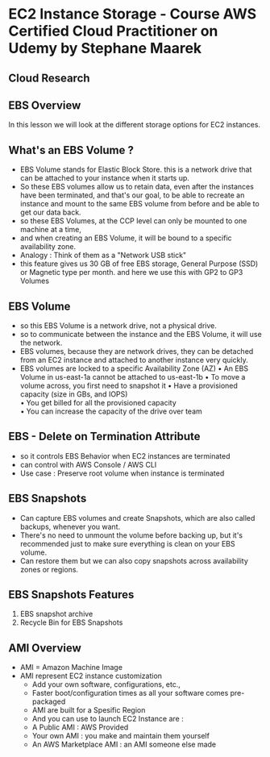 
# EC2 Instance Storage - Course AWS Certified Cloud Practitioner on Udemy by Stephane Maarek

## Cloud Research
## EBS Overview 
In this lesson we will look at the different storage options for EC2 instances.

## What's an EBS Volume ?
- EBS Volume stands for Elastic Block Store. this is a network drive that can be attached to your instance when it starts up.
- So these EBS volumes allow us to retain data, even after the instances have been terminated, and that's our goal, to be able to recreate an instance and mount to the same EBS volume from before and be able to get our data back.
- so these EBS Volumes, at the CCP level can only be mounted to one machine at a time,
- and when creating an EBS Volume, it will be bound to a specific availability zone.
- Analogy : Think of them as a "Network USB stick"
- this feature gives us 30 GB of free EBS storage, General Purpose (SSD) or Magnetic type per month. and here we use this with GP2 to GP3 Volumes

## EBS Volume 
- so this EBS Volume is a network drive, not a physical drive.
- so to communicate between the instance and the EBS Volume, it will use the network.
- EBS volumes, because they are network drives, they can be detached from an EC2 instance and attached to another instance very quickly.
- EBS volumes are locked to a specific Availability Zone (AZ)
 • An EBS Volume in us-east-1a cannot be attached to us-east-1b 
 • To move a volume across, you first need to snapshot it
• Have a provisioned capacity (size in GBs, and IOPS)  
• You get billed for all the provisioned capacity  
• You can increase the capacity of the drive over team
## EBS - Delete on Termination Attribute

- so it controls EBS Behavior when EC2 instances are terminated
- can control with AWS Console / AWS CLI
- Use case : Preserve root volume when instance is terminated

## EBS Snapshots 
- Can capture EBS volumes and create Snapshots, which are also called backups, whenever you want.
- There's no need to unmount the volume before backing up, but it's recommended just to make sure everything is clean on your EBS volume.
- Can restore them but we can also copy snapshots across availability zones or regions.
## EBS Snapshots Features 
1. EBS snapshot archive
2. Recycle Bin for EBS Snapshots

## AMI Overview 
- AMI = Amazon Machine Image 
- AMI represent EC2 instance customization
  - Add your own software, configurations, etc.,
  - Faster boot/configuration times as all your software comes pre-packaged
  - AMI are built for a Spesific Region
  - And you can use to launch EC2 Instance are :
  - A Public AMI : AWS Provided
  - Your own AMI : you make and maintain them yourself 
  - An AWS Marketplace AMI : an AMI someone else made 
